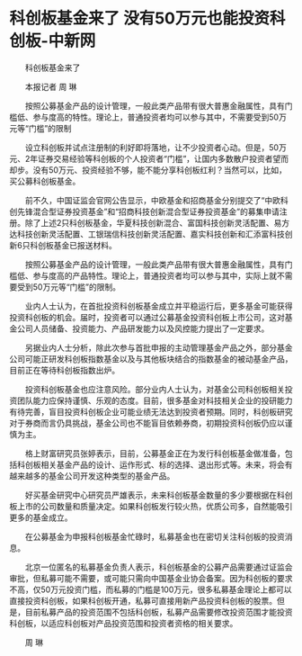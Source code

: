# 科创板基金来了 没有50万元也能投资科创板-中新网

　　科创板基金来了

　　本报记者 周 琳

　　按照公募基金产品的设计管理，一般此类产品带有很大普惠金融属性，具有门槛低、参与度高的特性。理论上，普通投资者均可以参与其中，不需要受到50万元等“门槛”的限制

　　设立科创板并试点注册制的利好即将落地，让不少投资者心动。但是，50万元、2年证券交易经验等科创板的个人投资者“门槛”，让国内多数散户投资者望而却步。没有50万元、投资经验不够，能不能分享科创板红利？当然可以，比如，买公募科创板基金。

　　前不久，中国证监会官网公告显示，中欧基金和招商基金分别提交了“中欧科创先锋混合型证券投资基金”和“招商科技创新混合型证券投资基金”的募集申请注册。除了上述2只科创板基金，华夏科技创新混合、富国科技创新灵活配置、易方达科技创新灵活配置、工银瑞信科技创新灵活配置、嘉实科技创新和汇添富科技创新6只科创板基金已报送材料。

　　按照公募基金产品的设计管理，一般此类产品带有很大普惠金融属性，具有门槛低、参与度高的产品特性。理论上，普通投资者均可以参与其中，实际上就不需要受到50万元等“门槛”的限制。

　　业内人士认为，在首批投资科创板基金成立并平稳运行后，更多基金可能获得投资科创板的机会。届时，投资者可以通过公募基金投资科创板上市公司，这对基金公司人员储备、投资能力、产品研发能力以及风控能力提出了一定要求。

　　另据业内人士分析，除此次参与首批申报的主动管理基金产品之外，部分基金公司可能正研发科创板指数基金以及与其他板块结合的指数基金的被动基金产品，目前正在等待科创板指数出炉。

　　投资科创板基金也应注意风险。部分业内人士认为，对基金公司科创板相关投资团队能力应保持谨慎、乐观的态度。目前，很多基金对科技相关企业的投研能力有待完善，盲目投资科创板企业可能业绩无法达到投资者预期。同时，科创板研究对于券商而言仍具挑战，基金公司也不能盲目依赖券商，初期投资科创板仍应以谨慎为主。

　　格上财富研究员张婷表示，目前，公募基金正在为发行科创板基金做准备，包括科创板相关基金产品的设计、运作形式、标的选择、退出形式等。未来，将会有越来越多的基金公司开发这种类型的基金产品。

　　好买基金研究中心研究员严雄表示，未来科创板基金数量的多少要根据在科创板上市的公司数量和质量决定。如果科创板发行较火热，优质公司多，自然能吸引更多的基金成立。

　　在公募基金为申报科创板基金忙碌时，私募基金也在密切关注科创板的投资消息。

　　北京一位匿名的私募基金负责人表示，科创板基金的公募产品需要通过证监会审批，但私募可能不需要，或可能只需向中国基金业协会备案。因为科创板的要求不高，仅50万元投资门槛，而私募的门槛是100万元，很多私募基金理论上都可以直接投资科创板，如果科创板开通，私募可直接用新产品投资科创板的股票。但是，目前私募产品的投资范围不包括科创板，私募产品需要修改投资范围才能投资科创板，以适应科创板对产品投资范围和投资者资格的相关要求。

　　周 琳
